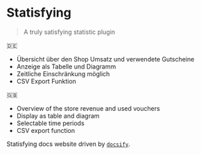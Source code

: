 # Statisfying

> A truly satisfying statistic plugin

:de:
- Übersicht über den Shop Umsatz und verwendete Gutscheine
- Anzeige als Tabelle und Diagramm
- Zeitliche Einschränkung möglich
- CSV Export Funktion

:gb:
- Overview of the store revenue and used vouchers
- Display as table and diagram
- Selectable time periods
- CSV export function

Statisfying docs website driven by [`docsify`](https://docsify.js.org/#/).
